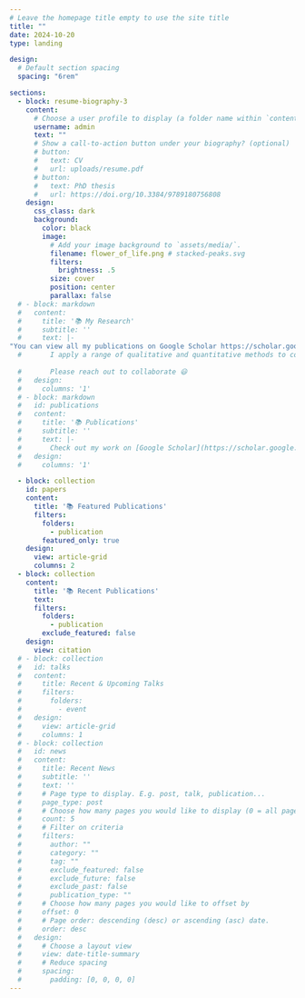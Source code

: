 ```yaml
---
# Leave the homepage title empty to use the site title
title: ""
date: 2024-10-20
type: landing

design:
  # Default section spacing
  spacing: "6rem"

sections:
  - block: resume-biography-3
    content:
      # Choose a user profile to display (a folder name within `content/authors/`)
      username: admin
      text: ""
      # Show a call-to-action button under your biography? (optional)
      # button:
      #   text: CV
      #   url: uploads/resume.pdf
      # button:
      #   text: PhD thesis
      #   url: https://doi.org/10.3384/9789180756808
    design:
      css_class: dark
      background:
        color: black
        image:
          # Add your image background to `assets/media/`.
          filename: flower_of_life.png # stacked-peaks.svg
          filters:
            brightness: .5
          size: cover
          position: center
          parallax: false
  # - block: markdown
  #   content:
  #     title: '📚 My Research'
  #     subtitle: ''
  #     text: |-
"You can view all my publications on Google Scholar https://scholar.google.com/citations?user=RhThiI8AAAAJ&hl=en."    
  #       I apply a range of qualitative and quantitative methods to comprehensively investigate the role of science and technology in the economy.
        
  #       Please reach out to collaborate 😃
  #   design:
  #     columns: '1'
  # - block: markdown
  #   id: publications
  #   content:
  #     title: '📚 Publications'
  #     subtitle: ''
  #     text: |-
  #       Check out my work on [Google Scholar](https://scholar.google.com/citations?user=RhThiI8AAAAJ&hl=en)
  #   design:
  #     columns: '1'

  - block: collection
    id: papers
    content:
      title: '📚 Featured Publications'
      filters:
        folders:
          - publication
        featured_only: true
    design:
      view: article-grid
      columns: 2
  - block: collection
    content:
      title: '📚 Recent Publications'
      text: 
      filters:
        folders:
          - publication
        exclude_featured: false
    design:
      view: citation
  # - block: collection
  #   id: talks
  #   content:
  #     title: Recent & Upcoming Talks
  #     filters:
  #       folders:
  #         - event
  #   design:
  #     view: article-grid
  #     columns: 1
  # - block: collection
  #   id: news
  #   content:
  #     title: Recent News
  #     subtitle: ''
  #     text: ''
  #     # Page type to display. E.g. post, talk, publication...
  #     page_type: post
  #     # Choose how many pages you would like to display (0 = all pages)
  #     count: 5
  #     # Filter on criteria
  #     filters:
  #       author: ""
  #       category: ""
  #       tag: ""
  #       exclude_featured: false
  #       exclude_future: false
  #       exclude_past: false
  #       publication_type: ""
  #     # Choose how many pages you would like to offset by
  #     offset: 0
  #     # Page order: descending (desc) or ascending (asc) date.
  #     order: desc
  #   design:
  #     # Choose a layout view
  #     view: date-title-summary
  #     # Reduce spacing
  #     spacing:
  #       padding: [0, 0, 0, 0]
---
```

